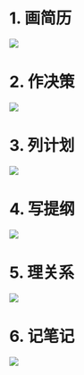# 1. 画简历

![](https://img1.doubanio.com/view/photo/photo/public/p1037426707.jpg)

# 2. 作决策 

![](https://img3.doubanio.com/view/photo/photo/public/p1037427040.jpg)

# 3. 列计划

![](https://img1.doubanio.com/view/photo/photo/public/p1037429847.jpg)

# 4. 写提纲

![](https://img3.doubanio.com/view/photo/photo/public/p1037427663.jpg)

# 5. 理关系

![](https://img1.doubanio.com/view/photo/photo/public/p1037427908.jpg)

# 6. 记笔记

![](https://img3.doubanio.com/view/photo/photo/public/p1048273584.jpg)
